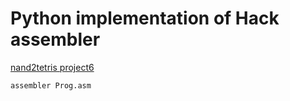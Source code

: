 # Python implementation of Hack assembler

[nand2tetris project6](https://www.nand2tetris.org/project06)

    assembler Prog.asm